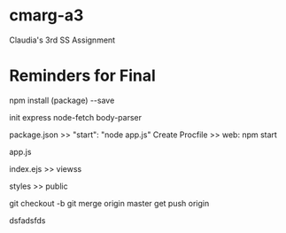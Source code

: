 # cmarg-a3
Claudia's 3rd SS Assignment




# Reminders for Final

npm install (package) --save

init
express
node-fetch
body-parser

package.json >> "start": "node app.js"
Create Procfile  >> web: npm start

app.js

index.ejs >> viewss

styles >> public

git checkout -b
git merge origin master
get push origin

dsfadsfds